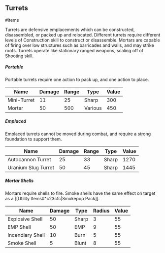 Turrets
---
#items 

Turrets are defensive emplacements which can be constructed, disassembled, or packed up and relocated. Different turrets require different levels of Construction skill to construct or disassemble. Mortars are capable of firing over low structures such as barricades and walls, and may strike roofs. Turrets operate like stationary ranged weapons, scaling off of Shooting skill.

##### Portable
Portable turrets require one action to pack up, and one action to place.

| Name | Damage | Range | Type | Value |
|---|---|---|---|---|
| Mini-Turret | 11 | 25 | Sharp | 300 |
| Mortar | 50 | 500 | Various | 450 |


##### Emplaced
Emplaced turrets cannot be moved during combat, and require a strong foundation to support them.

| Name | Damage | Range | Type | Value |
|---|---|---|---|---|
| Autocannon Turret | 25 | 33 | Sharp | 1270 |
| Uranium Slug Turret | 50 | 45 | Sharp | 1445 |


##### Mortar Shells
Mortars require shells to fire. Smoke shells have the same effect on target as a [[Utility Items#^c23cfc|Smokepop Pack]].

| Name | Damage | Type | Radius | Value |
|---|---|---|---|---|
| Explosive Shell | 50 | Sharp | 3 | 55 |
| EMP Shell | 50 | EMP | 9 | 55 |
| Incendiary Shell | 10 | Burn | 5 | 55 |
| Smoke Shell | 5 | Blunt | 8 | 55 |